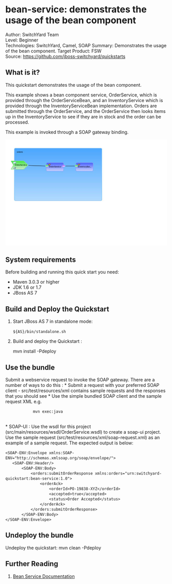 bean-service: demonstrates the usage of the bean component
============================================
Author: SwitchYard Team  
Level: Beginner  
Technologies: SwitchYard, Camel, SOAP 
Summary: Demonstrates the usage of the bean component. 
Target Product: FSW  
Source: <https://github.com/jboss-switchyard/quickstarts>


What is it?
-----------
This quickstart demonstrates the usage of the bean component.   

This example shows a bean component 
service, OrderService, which is provided through the OrderServiceBean, and an InventoryService which 
is provided through the InventoryServiceBean implementation.    Orders are submitted through the 
OrderService, and the OrderService then looks items up in the InventoryService to see if they are 
in stock and the order can be processed.

This example is invoked through a SOAP gateway binding.

![Bean Service Quickstart](https://github.com/jboss-switchyard/quickstarts/raw/master/bean-service/bean-service.jpg)



System requirements
-------------------

Before building and running this quick start you need:

* Maven 3.0.3 or higher
* JDK 1.6 or 1.7
* JBoss AS 7

Build and Deploy the Quickstart
-------------------------
1. Start JBoss AS 7 in standalone mode:

    `${AS}/bin/standalone.sh`

2. Build and deploy the Quickstart : 

    mvn install -Pdeploy

Use the bundle
-------------------

Submit a webservice request to invoke the SOAP gateway.  There are a number of ways to do this :
      * Submit a request with your preferred SOAP client - src/test/resources/xml contains sample 
        requests and the responses that you should see
      * Use the simple bundled SOAP client and the sample request XML e.g.
<br/>
```
            mvn exec:java
```
<br/>
      * SOAP-UI : Use the wsdl for this project (src/main/resources/wsdl/OrderService.wsdl) to create 
        a soap-ui project.    Use the sample request (src/test/resources/xml/soap-request.xml) as an 
        example of a sample request.  The expected output is below:

```
<SOAP-ENV:Envelope xmlns:SOAP-ENV="http://schemas.xmlsoap.org/soap/envelope/">
   <SOAP-ENV:Header/>
       <SOAP-ENV:Body>
           <orders:submitOrderResponse xmlns:orders="urn:switchyard-quickstart:bean-service:1.0">
               <orderAck>
                   <orderId>PO-19838-XYZ</orderId>
                   <accepted>true</accepted>
                   <status>Order Accepted</status>
               </orderAck>
           </orders:submitOrderResponse>
       </SOAP-ENV:Body>
</SOAP-ENV:Envelope>
```

Undeploy the bundle
-------------------

Undeploy the quickstart:
        mvn clean -Pdeploy

## Further Reading

1. [Bean Service Documentation](https://docs.jboss.org/author/display/SWITCHYARD/Bean)
